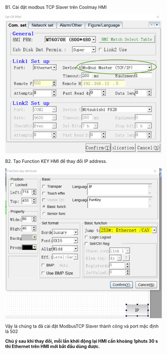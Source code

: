 B1. Cài đặt modbus TCP Slaver trên Coolmay HMI

![Install Modbus Slaver](Image/ModbusTCPSlaver/1.png)

B2. Tạo Function KEY HMI để thay đổi IP address.

![Install Modbus Slaver](Image/ModbusTCPSlaver/2.png)

Vậy là chúng ta đã cài đặt ModbusTCP Slaver thành công và port mặc định là 502


**Chú ý sau khi thay đổi, mỗi lần khởi động lại HMI cần khoảng 1phuts 30 s thì Ethernet trên HMI mới bắt đầu dùng được.**
